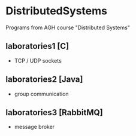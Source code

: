 # DistributedSystems
Programs from AGH course "Distributed Systems"

## laboratories1 [C]
- TCP / UDP sockets

## laboratories2 [Java]
- group communication

## laboratories3 [RabbitMQ]
- message broker
